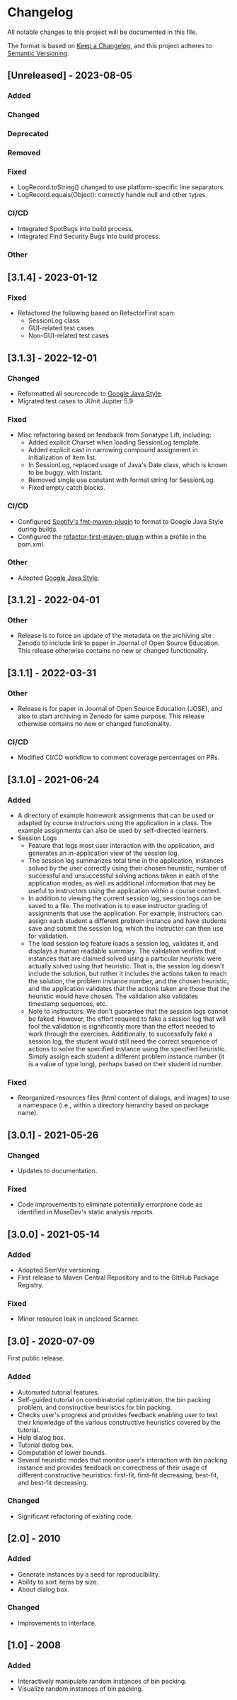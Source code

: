 # Changelog
All notable changes to this project will be documented in this file.

The format is based on [Keep a Changelog](https://keepachangelog.com/en/1.0.0/),
and this project adheres to [Semantic Versioning](https://semver.org/spec/v2.0.0.html).

## [Unreleased] - 2023-08-05

### Added
  
### Changed

### Deprecated

### Removed

### Fixed
* LogRecord.toString() changed to use platform-specific line separators.
* LogRecord.equals(Object): correctly handle null and other types.

### CI/CD
* Integrated SpotBugs into build process.
* Integrated Find Security Bugs into build process.

### Other


## [3.1.4] - 2023-01-12

### Fixed
* Refactored the following based on RefactorFirst scan:
  * SessionLog class
  * GUI-related test cases
  * Non-GUI-related test cases


## [3.1.3] - 2022-12-01

### Changed
* Reformatted all sourcecode to [Google Java Style](https://google.github.io/styleguide/javaguide.html).
* Migrated test cases to JUnit Jupiter 5.9

### Fixed
* Misc refactoring based on feedback from Sonatype Lift, including:
  * Added explicit Charset when loading SessionLog template.
  * Added explicit cast in narrowing compound assignment in initialization of item list.
  * In SessionLog, replaced usage of Java's Date class, which is known to be buggy, with Instant.
  * Removed single use constant with format string for SessionLog. 
  * Fixed empty catch blocks.

### CI/CD
* Configured [Spotify's fmt-maven-plugin](https://github.com/spotify/fmt-maven-plugin) to format to Google Java Style during builds.
* Configured the [refactor-first-maven-plugin](https://github.com/jimbethancourt/RefactorFirst) within a profile in the pom.xml.

### Other
* Adopted [Google Java Style](https://google.github.io/styleguide/javaguide.html).


## [3.1.2] - 2022-04-01

### Other
* Release is to force an update of the metadata on the archiving site Zenodo to 
  include link to paper in Journal of Open Source Education. This release otherwise 
  contains no new or changed functionality.


## [3.1.1] - 2022-03-31

### Other
* Release is for paper in Journal of Open Source Education (JOSE), and also
  to start archiving in Zenodo for same purpose. This release otherwise contains
  no new or changed functionality.

### CI/CD
* Modified CI/CD workflow to comment coverage percentages on PRs.


## [3.1.0] - 2021-06-24

### Added
* A directory of example homework assignments that can be used or adapted by
  course instructors using the application in a class. The example assignments
  can also be used by self-directed learners.
* Session Logs
  * Feature that logs most user interaction with the application, and
    generates an in-application view of the session log. 
  * The session log summarizes total time in the application, instances 
    solved by the user correctly using their chosen heuristic, number of 
    successful and unsuccessful solving actions taken in each of the 
    application modes, as well as additional information that may be useful 
    to instructors using the application within a course context.
  * In addition to viewing the current session log, session logs can be
    saved to a file. The motivation is to ease instructor grading of 
    assignments that use the application. For example, instructors can
    assign each student a different problem instance and have students save
    and submit the session log, which the instructor can then use for 
    validation.
  * The load session log feature loads a session log, validates it, and displays
    a human readable summary. The validation verifies that instances that are
    claimed solved using a particular heuristic were actually solved using that
    heuristic. That is, the session log doesn't include the solution, but rather
    it includes the actions taken to reach the solution, the problem instance
    number, and the chosen heuristic, and the application validates that the actions
    taken are those that the heuristic would have chosen. The validation also
    validates timestamp sequences, etc.
  * Note to instructors: We don't guarantee that the session logs cannot be
    faked. However, the effort required to fake a session log that will fool the
    validation is significantly more than the effort needed to work through the
    exercises. Additionally, to successfully fake a session log, the student would
    still need the correct sequence of actions to solve the specified instance
    using the specified heuristic. Simply assign each student a different
    problem instance number (it is a value of type long), perhaps based on their 
    student id number.

### Fixed
* Reorganized resources files (html content of dialogs, and images)
  to use a namespace (i.e., within a directory hierarchy based on package name).
  

## [3.0.1] - 2021-05-26

### Changed
* Updates to documentation.

### Fixed
* Code improvements to eliminate potentially errorprone 
  code as identified in MuseDev's static analysis reports.


## [3.0.0] - 2021-05-14

### Added
* Adopted SemVer versioning.
* First release to Maven Central Repository and to the GitHub Package Registry.

### Fixed
* Minor resource leak in unclosed Scanner.


## [3.0] - 2020-07-09

First public release.

### Added
* Automated tutorial features.
* Self-guided tutorial on combinatorial optimization, the bin 
  packing problem, and constructive heuristics for bin packing.
* Checks user's progress and provides feedback enabling user to test 
  their knowledge of the various constructive heuristics covered by 
  the tutorial.
* Help dialog box.
* Tutorial dialog box.
* Computation of lower bounds.
* Several heuristic modes that monitor user's interaction with
  bin packing instance and provides feedback on correctness of their
  usage of different constructive heuristics: first-fit, first-fit decreasing,
  best-fit, and best-fit decreasing.
  
### Changed
* Significant refactoring of existing code.


## [2.0] - 2010

### Added
* Generate instances by a seed for reproducibility.
* Ability to sort items by size.
* About dialog box.

### Changed
* Improvements to interface.


## [1.0] - 2008

### Added
* Interactively manipulate random instances of bin packing.
* Visualize random instances of bin packing.

